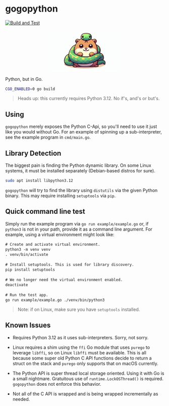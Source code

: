 # gogopython
[![Build and Test](https://github.com/voutilad/gogopython/actions/workflows/build-and-test.yml/badge.svg)](https://github.com/voutilad/gogopython/actions/workflows/build-and-test.yml)

<div align="center">
  <img src="./gogopython.jpg" width="45%" alt="A redpanda & a python sipping tea together as friends.">
</div>

Python, but in Go.

```bash
CGO_ENABLED=0 go build
```

> Heads up: this currently requires Python 3.12. No if's, and's or but's.

## Using

`gogopython` merely exposes the Python C-Api, so you'll need to use it just 
like you would without Go. For an example of spinning up a sub-interpreter,
see the example program in `cmd/main.go`.

## Library Detection

The biggest pain is finding the Python dynamic library. On some Linux systems,
it must be installed separately (Debian-based distros for sure).

```bash
sudo apt install libpython3.12
```

`gogopython` will try to find the library using `distutils` via the given
Python binary. This may require installing `setuptools` via `pip`.

## Quick command line test

Simply run the example program via `go run example/example.go` or,
if `python3` is not in your path, provide it as a command line
argument. For example, using a virtual environment might look like:

```
# Create and activate virtual environment.
python3 -m venv venv
. venv/bin/activate

# Install setuptools. This is used for library discovery.
pip install setuptools

# We no longer need the virtual environment enabled.
deactivate

# Run the test app.
go run example/example.go ./venv/bin/python3
```

> Note: if on Linux, make sure you have `setuptools` installed.

## Known Issues

- Requires Python 3.12 as it uses sub-interpreters. Sorry, not sorry.

- Linux requires a shim using the `ffi` Go module that uses `purego` 
  to leverage `libffi`, so on Linux `libffi` must be available. This
  is all because some super old Python C API functions decide to
  return a struct on the stack and `purego` only supports that on
  macOS currently.

- The Python API is super thread local storage oriented. Using it with
  Go is a small nightmare. Gratuitous use of `runtime.LockOSThread()`
  is required. `gogopython` does not enforce this behavior.

- Not all of the C API is wrapped and is being wrapped incrementally
  as needed.